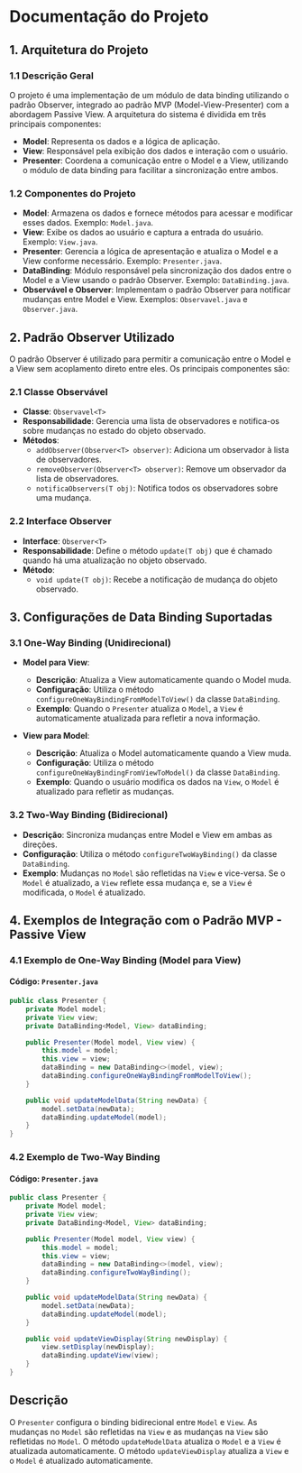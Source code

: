 # Documentação do Projeto

## 1. Arquitetura do Projeto

### 1.1 Descrição Geral

O projeto é uma implementação de um módulo de data binding utilizando o padrão Observer, integrado ao padrão MVP (Model-View-Presenter) com a abordagem Passive View. A arquitetura do sistema é dividida em três principais componentes:

- **Model**: Representa os dados e a lógica de aplicação.
- **View**: Responsável pela exibição dos dados e interação com o usuário.
- **Presenter**: Coordena a comunicação entre o Model e a View, utilizando o módulo de data binding para facilitar a sincronização entre ambos.

### 1.2 Componentes do Projeto

- **Model**: Armazena os dados e fornece métodos para acessar e modificar esses dados. Exemplo: `Model.java`.
- **View**: Exibe os dados ao usuário e captura a entrada do usuário. Exemplo: `View.java`.
- **Presenter**: Gerencia a lógica de apresentação e atualiza o Model e a View conforme necessário. Exemplo: `Presenter.java`.
- **DataBinding**: Módulo responsável pela sincronização dos dados entre o Model e a View usando o padrão Observer. Exemplo: `DataBinding.java`.
- **Observável e Observer**: Implementam o padrão Observer para notificar mudanças entre Model e View. Exemplos: `Observavel.java` e `Observer.java`.

## 2. Padrão Observer Utilizado

O padrão Observer é utilizado para permitir a comunicação entre o Model e a View sem acoplamento direto entre eles. Os principais componentes são:

### 2.1 Classe Observável

- **Classe**: `Observavel<T>`
- **Responsabilidade**: Gerencia uma lista de observadores e notifica-os sobre mudanças no estado do objeto observado.
- **Métodos**:
    - `addObserver(Observer<T> observer)`: Adiciona um observador à lista de observadores.
    - `removeObserver(Observer<T> observer)`: Remove um observador da lista de observadores.
    - `notificaObservers(T obj)`: Notifica todos os observadores sobre uma mudança.

### 2.2 Interface Observer

- **Interface**: `Observer<T>`
- **Responsabilidade**: Define o método `update(T obj)` que é chamado quando há uma atualização no objeto observado.
- **Método**:
    - `void update(T obj)`: Recebe a notificação de mudança do objeto observado.

## 3. Configurações de Data Binding Suportadas

### 3.1 One-Way Binding (Unidirecional)

- **Model para View**:
    - **Descrição**: Atualiza a View automaticamente quando o Model muda.
    - **Configuração**: Utiliza o método `configureOneWayBindingFromModelToView()` da classe `DataBinding`.
    - **Exemplo**: Quando o `Presenter` atualiza o `Model`, a `View` é automaticamente atualizada para refletir a nova informação.

- **View para Model**:
    - **Descrição**: Atualiza o Model automaticamente quando a View muda.
    - **Configuração**: Utiliza o método `configureOneWayBindingFromViewToModel()` da classe `DataBinding`.
    - **Exemplo**: Quando o usuário modifica os dados na `View`, o `Model` é atualizado para refletir as mudanças.

### 3.2 Two-Way Binding (Bidirecional)

- **Descrição**: Sincroniza mudanças entre Model e View em ambas as direções.
- **Configuração**: Utiliza o método `configureTwoWayBinding()` da classe `DataBinding`.
- **Exemplo**: Mudanças no `Model` são refletidas na `View` e vice-versa. Se o `Model` é atualizado, a `View` reflete essa mudança e, se a `View` é modificada, o `Model` é atualizado.

## 4. Exemplos de Integração com o Padrão MVP - Passive View

### 4.1 Exemplo de One-Way Binding (Model para View)

#### Código: `Presenter.java`

```java
public class Presenter {
    private Model model;
    private View view;
    private DataBinding<Model, View> dataBinding;

    public Presenter(Model model, View view) {
        this.model = model;
        this.view = view;
        dataBinding = new DataBinding<>(model, view);
        dataBinding.configureOneWayBindingFromModelToView();
    }

    public void updateModelData(String newData) {
        model.setData(newData);
        dataBinding.updateModel(model);
    }
}
```

### 4.2 Exemplo de Two-Way Binding

#### Código: `Presenter.java`

```java
public class Presenter {
    private Model model;
    private View view;
    private DataBinding<Model, View> dataBinding;

    public Presenter(Model model, View view) {
        this.model = model;
        this.view = view;
        dataBinding = new DataBinding<>(model, view);
        dataBinding.configureTwoWayBinding();
    }

    public void updateModelData(String newData) {
        model.setData(newData);
        dataBinding.updateModel(model);
    }

    public void updateViewDisplay(String newDisplay) {
        view.setDisplay(newDisplay);
        dataBinding.updateView(view);
    }
}

```
## Descrição

O `Presenter` configura o binding bidirecional entre `Model` e `View`. As mudanças no `Model` são refletidas na `View` e as mudanças na `View` são refletidas no `Model`. O método `updateModelData` atualiza o `Model` e a `View` é atualizada automaticamente. O método `updateViewDisplay` atualiza a `View` e o `Model` é atualizado automaticamente.



